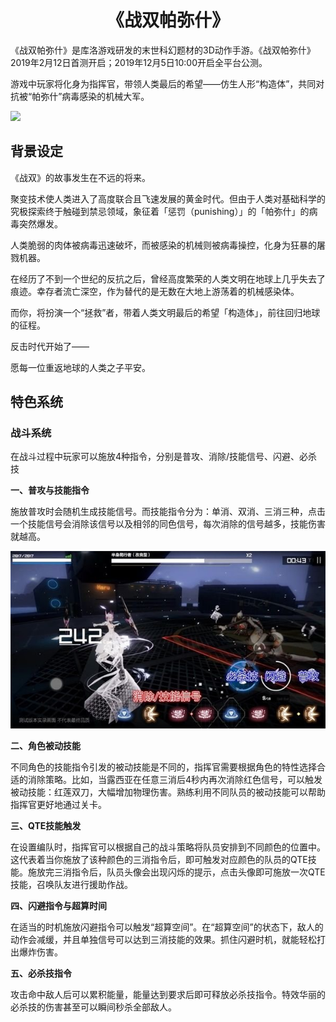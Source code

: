 <h1 align = "center">《战双帕弥什》</h1> 

《战双帕弥什》是库洛游戏研发的末世科幻题材的3D动作手游。《战双帕弥什》2019年2月12日首测开启；2019年12月5日10:00开启全平台公测。

游戏中玩家将化身为指挥官，带领人类最后的希望——仿生人形“构造体”，共同对抗被“帕弥什”病毒感染的机械大军。

![](to3gvtiuibz8f68oqh-16381545494031055dca7ed41e079fd88ff3c508d825f019ae5dc-1671361745308.png)

## 背景设定

《战双》的故事发生在不远的将来。

聚变技术使人类进入了高度联合且飞速发展的黄金时代。但由于人类对基础科学的究极探索终于触碰到禁忌领域，象征着「惩罚（punishing）」的「帕弥什」的病毒突然爆发。

人类脆弱的肉体被病毒迅速破坏，而被感染的机械则被病毒操控，化身为狂暴的屠戮机器。

在经历了不到一个世纪的反抗之后，曾经高度繁荣的人类文明在地球上几乎失去了痕迹。幸存者流亡深空，作为替代的是无数在大地上游荡着的机械感染体。

而你，将扮演一个“拯救”者，带着人类文明最后的希望「构造体」，前往回归地球的征程。

反击时代开始了——

愿每一位重返地球的人类之子平安。


## 特色系统

### 战斗系统

在战斗过程中玩家可以施放4种指令，分别是普攻、消除/技能信号、闪避、必杀技

**一、普攻与技能指令**

施放普攻时会随机生成技能信号。而技能指令分为：单消、双消、三消三种，点击一个技能信号会消除该信号以及相邻的同色信号，每次消除的信号越多，技能伤害就越高。

![](1671083965433-1671361774044.png)

**二、角色被动技能**

不同角色的技能指令引发的被动技能是不同的，指挥官需要根据角色的特性选择合适的消除策略。比如，当露西亚在任意三消后4秒内再次消除红色信号，可以触发被动技能：红莲双刀，大幅增加物理伤害。熟练利用不同队员的被动技能可以帮助指挥官更好地通过关卡。

**三、QTE技能触发**

在设置编队时，指挥官可以根据自己的战斗策略将队员安排到不同颜色的位置中。这代表着当你施放了该种颜色的三消指令后，即可触发对应颜色的队员的QTE技能。施放完三消指令后，队员头像会出现闪烁的提示，点击头像即可施放一次QTE技能，召唤队友进行援助作战。

**四、闪避指令与超算时间**

在适当的时机施放闪避指令可以触发“超算空间”。在“超算空间”的状态下，敌人的动作会减缓，并且单独信号可以达到三消技能的效果。抓住闪避时机，就能轻松打出爆炸伤害。

**五、必杀技指令**

攻击命中敌人后可以累积能量，能量达到要求后即可释放必杀技指令。特效华丽的必杀技的伤害甚至可以瞬间秒杀全部敌人。
